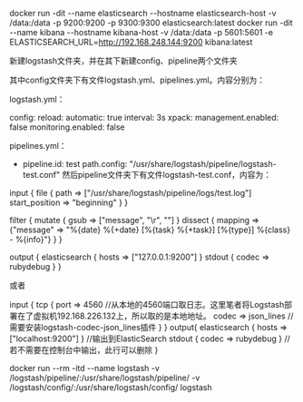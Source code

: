 docker run -dit --name elasticsearch  --hostname  elasticsearch-host  -v /data:/data -p 9200:9200 -p 9300:9300 elasticsearch:latest
docker run -dit --name kibana  --hostname  kibana-host  -v /data:/data -p 5601:5601 -e ELASTICSEARCH_URL=http://192.168.248.144:9200  kibana:latest



新建logstash文件夹，并在其下新建config、pipeline两个文件夹

其中config文件夹下有文件logstash.yml、pipelines.yml。内容分别为：

logstash.yml：

config:
  reload:
    automatic: true
    interval: 3s
xpack:
  management.enabled: false
  monitoring.enabled: false
  
pipelines.yml：

- pipeline.id: test
  path.config: "/usr/share/logstash/pipeline/logstash-test.conf"
然后pipeline文件夹下有文件logstash-test.conf，内容为：

input {
    file {
        path => ["/usr/share/logstash/pipeline/logs/test.log"]
        start_position => "beginning"
    }
}

filter {
  mutate {
    gsub => ["message", "\r", ""]
  }
  dissect {
    mapping => {"message" => "%{date} %{+date} [%{task} %{+task}] [%{type}] %{class} - %{info}"}
  }
}

output {
    elasticsearch { hosts => ["127.0.0.1:9200"] }
    stdout { codec => rubydebug }
}

或者

input {
    tcp {
        port => 4560   //从本地的4560端口取日志。这里笔者将Logstash部署在了虚拟机192.168.226.132上，所以取的是本地地址。
        codec => json_lines  //需要安装logstash-codec-json_lines插件
    }
}
output{
  elasticsearch { hosts => ["localhost:9200"] }  //输出到ElasticSearch
  stdout { codec => rubydebug }  //若不需要在控制台中输出，此行可以删除
}



docker run --rm -itd --name logstash -v /logstash/pipeline/:/usr/share/logstash/pipeline/ -v /logstash/config/:/usr/share/logstash/config/ logstash